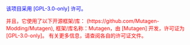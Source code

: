 <span style="color:blue">该项目采用 [GPL-3.0-only] 许可。</span>

<span style="color:red">
并且，它使用了以下开源框架/库：
(https://github.com/Mutagen-Modding/Mutagen),
框架/库名称：Mutagen，由 [Mutagen] 开发，许可证为 [GPL-3.0-only]。
有关更多信息，请查阅各自的许可证文件。
</span>
